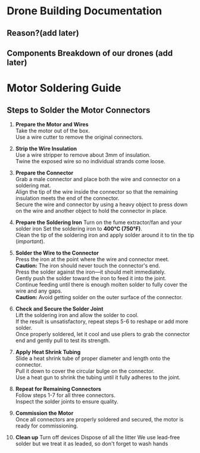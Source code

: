 # Drone Building Documentation

## Reason?(add later)

## Components Breakdown of our drones (add later)

# Motor Soldering Guide

## Steps to Solder the Motor Connectors

1. **Prepare the Motor and Wires**  
    Take the motor out of the box.  
    Use a wire cutter to remove the original connectors.

2. **Strip the Wire Insulation**  
    Use a wire stripper to remove about 3mm of insulation.  
    Twine the exposed wire so no individual strands come loose.

3. **Prepare the Connector**  
    Grab a male connector and place both the wire and connector on a soldering mat.  
    Align the tip of the wire inside the connector so that the remaining insulation meets the end of the connector.  
    Secure the wire and connector by using a heavy object to press down on the wire and another object to hold the connector in place.

4. **Prepare the Soldering Iron**
    Turn on the fume extractor/fan and your solder iron
    Set the soldering iron to **400°C (750°F)**.  
    Clean the tip of the soldering iron and apply solder around it to tin the tip (*important*).

5. **Solder the Wire to the Connector**  
    Press the iron at the point where the wire and connector meet.  
    **Caution:** The iron should never touch the connector's end.  
    Press the solder against the iron—it should melt immediately.  
    Gently push the solder toward the iron to feed it into the joint.  
    Continue feeding until there is enough molten solder to fully cover the wire and any gaps.  
    **Caution:** Avoid getting solder on the outer surface of the connector.

6. **Check and Secure the Solder Joint**  
    Lift the soldering iron and allow the solder to cool.  
    If the result is unsatisfactory, repeat steps 5-6 to reshape or add more solder.  
    Once properly soldered, let it cool and use pliers to grab the connector end and gently pull to test its strength.

7. **Apply Heat Shrink Tubing**  
    Slide a heat shrink tube of proper diameter and length onto the connector.  
    Pull it down to cover the circular bulge on the connector.  
    Use a heat gun to shrink the tubing until it fully adheres to the joint.

8. **Repeat for Remaining Connectors**  
    Follow steps 1-7 for all three connectors.  
    Inspect the solder joints to ensure quality.

9. **Commission the Motor**  
    Once all connectors are properly soldered and secured, the motor is ready for commissioning.

10. **Clean up**
    Turn off devices
    Dispose of all the litter
    We use lead-free solder but we treat it as leaded, so don't forget to wash hands
